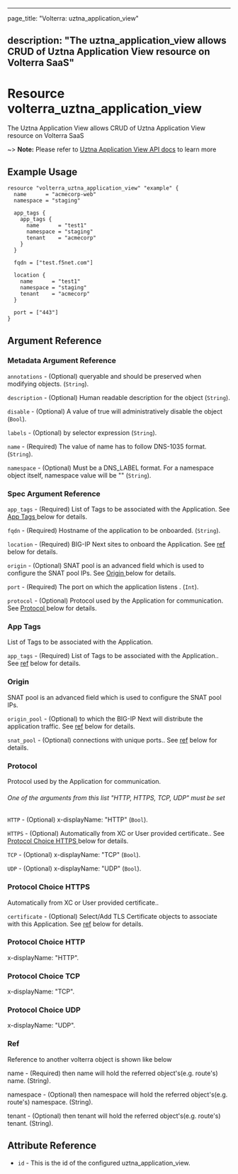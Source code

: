 ---

page_title: "Volterra: uztna_application_view"

description: "The uztna_application_view allows CRUD of Uztna Application View resource on Volterra SaaS"
---------------------------------------------------------------------------------------------------------

Resource volterra_uztna_application_view
========================================

The Uztna Application View allows CRUD of Uztna Application View resource on Volterra SaaS

~> **Note:** Please refer to [Uztna Application View API docs](https://docs.cloud.f5.com/docs-v2/api/views-uztna-application-view) to learn more

Example Usage
-------------

```hcl
resource "volterra_uztna_application_view" "example" {
  name      = "acmecorp-web"
  namespace = "staging"

  app_tags {
    app_tags {
      name      = "test1"
      namespace = "staging"
      tenant    = "acmecorp"
    }
  }

  fqdn = ["test.f5net.com"]

  location {
    name      = "test1"
    namespace = "staging"
    tenant    = "acmecorp"
  }

  port = ["443"]
}

```

Argument Reference
------------------

### Metadata Argument Reference

`annotations` - (Optional) queryable and should be preserved when modifying objects. (`String`).

`description` - (Optional) Human readable description for the object (`String`).

`disable` - (Optional) A value of true will administratively disable the object (`Bool`).

`labels` - (Optional) by selector expression (`String`).

`name` - (Required) The value of name has to follow DNS-1035 format. (`String`).

`namespace` - (Optional) Must be a DNS_LABEL format. For a namespace object itself, namespace value will be "" (`String`).

### Spec Argument Reference

`app_tags` - (Required) List of Tags to be associated with the Application. See [App Tags ](#app-tags) below for details.

`fqdn` - (Required) Hostname of the application to be onboarded. (`String`).

`location` - (Required) BIG-IP Next sites to onboard the Application. See [ref](#ref) below for details.

`origin` - (Optional) SNAT pool is an advanced field which is used to configure the SNAT pool IPs. See [Origin ](#origin) below for details.

`port` - (Required) The port on which the application listens . (`Int`).

`protocol` - (Optional) Protocol used by the Application for communication. See [Protocol ](#protocol) below for details.

### App Tags

List of Tags to be associated with the Application.

`app_tags` - (Required) List of Tags to be associated with the Application.. See [ref](#ref) below for details.

### Origin

SNAT pool is an advanced field which is used to configure the SNAT pool IPs.

`origin_pool` - (Optional) to which the BIG-IP Next will distribute the application traffic. See [ref](#ref) below for details.

`snat_pool` - (Optional) connections with unique ports.. See [ref](#ref) below for details.

### Protocol

Protocol used by the Application for communication.

###### One of the arguments from this list "HTTP, HTTPS, TCP, UDP" must be set

`HTTP` - (Optional) x-displayName: "HTTP" (`Bool`).

`HTTPS` - (Optional) Automatically from XC or User provided certificate.. See [Protocol Choice HTTPS ](#protocol-choice-HTTPS) below for details.

`TCP` - (Optional) x-displayName: "TCP" (`Bool`).

`UDP` - (Optional) x-displayName: "UDP" (`Bool`).

### Protocol Choice HTTPS

Automatically from XC or User provided certificate..

`certificate` - (Optional) Select/Add TLS Certificate objects to associate with this Application. See [ref](#ref) below for details.

### Protocol Choice HTTP

x-displayName: "HTTP".

### Protocol Choice TCP

x-displayName: "TCP".

### Protocol Choice UDP

x-displayName: "UDP".

### Ref

Reference to another volterra object is shown like below

name - (Required) then name will hold the referred object's(e.g. route's) name. (String).

namespace - (Optional) then namespace will hold the referred object's(e.g. route's) namespace. (String).

tenant - (Optional) then tenant will hold the referred object's(e.g. route's) tenant. (String).

Attribute Reference
-------------------

-	`id` - This is the id of the configured uztna_application_view.
